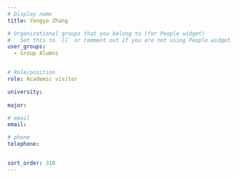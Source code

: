 ```yaml
---
# Display name
title: Yongya Zhang

# Organizational groups that you belong to (for People widget)
#   Set this to `[]` or comment out if you are not using People widget.
user_groups:
  - Group Alumni


# Role/position
role: Academic visitor        

university: 
  
major: 

# email 
email:

# phone 
telephone:


sort_order: 310
---
```



